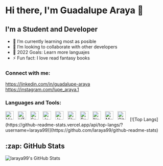 # Hi there, I'm Guadalupe Araya 👋 


## I'm a Student and Developer

- 🌱 I’m currently learning most as posible
- 👯 I’m looking to collaborate with other developers
- 🥅 2022 Goals: Learn more languajes
- ⚡ Fun fact: I love read fantasy books

### Connect with me:

https://linkedin.com/in/guadalupe-araya
&nbsp;&nbsp;
https://instagram.com/lupe_araya.1



### Languages and Tools:

<img align="left" alt="Visual Studio Code" width="26px" src="https://cdn.jsdelivr.net/gh/devicons/devicon/icons/vscode/vscode-original.svg" style="padding-right:10px;" />
<img align="left" alt="HTML5" width="26px" src="https://cdn.jsdelivr.net/gh/devicons/devicon/icons/html5/html5-original.svg" style="padding-right:10px;" />
<img align="left" alt="Sass" width="26px" src="https://cdn.jsdelivr.net/gh/devicons/devicon/icons/sass/sass-original.svg" style="padding-right:10px;" />
<img align="left" alt="JavaScript" width="26px" src="https://cdn.jsdelivr.net/gh/devicons/devicon/icons/javascript/javascript-original.svg" style="padding-right:10px;" />
<img align="left" alt="Java" width="26px" src="https://cdn.jsdelivr.net/gh/devicons/devicon/icons/java/java-original.svg" style="padding-right:10px;" />
<img align="left" alt="Flutter" width="26px" src="https://cdn.jsdelivr.net/gh/devicons/devicon/icons/flutter/flutter-original.svg" style="padding-right:10px;" />
<img align="left" alt="Bootstrap" width="26px" src="https://cdn.jsdelivr.net/gh/devicons/devicon/icons/bootstrap/bootstrap-original.svg" style="padding-right:10px;" />
<img align="left" alt="Node.js" width="26px" src="https://cdn.jsdelivr.net/gh/devicons/devicon/icons/nodejs/nodejs-original.svg" style="padding-right:10px;" />
<img align="left" alt="MySQL" width="26px" src="https://cdn.jsdelivr.net/gh/devicons/devicon/icons/mysql/mysql-original.svg" style="padding-right:10px;" />
<img align="left" alt="Git" width="26px" src="https://cdn.jsdelivr.net/gh/devicons/devicon/icons/git/git-original.svg" style="padding-right:10px;" />
<br>
[![Top Langs](https://github-readme-stats.vercel.app/api/top-langs/?username=laraya99)](https://github.com/laraya99/github-readme-stats)

 <h2>:zap: GitHub Stats</h2>

 <img align="left" alt="laraya99's GitHub Stats" src="https://github-readme-stats.vercel.app/api?username=laraya99&count_private=true&show_icons=true&hide_border=false&title_color=FF006F&icon_color=FFE400&bg_color=09131B&text_color=ffffff&border_color=0c1a25" />
